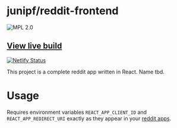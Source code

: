 # junipf/reddit-frontend

![MPL 2.0](https://img.shields.io/github/license/junipf/reddit-frontend.svg)

## [View live build](https://jpf-reddit.netlify.com/)
[![Netlify Status](https://api.netlify.com/api/v1/badges/d54858e6-3ea1-4e12-8a57-a134bf430d5d/deploy-status)](https://app.netlify.com/sites/jpf-reddit/deploys)

This project is a complete reddit app written in React. Name tbd.

# Usage

Requires environment variables `REACT_APP_CLIENT_ID` and `REACT_APP_REDIRECT_URI` exactly as they appear in your [reddit apps](https://www.reddit.com/prefs/apps/). 
